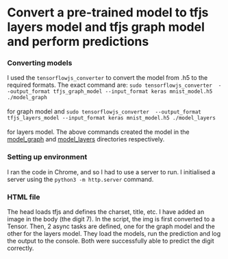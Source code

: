 # Convert a pre-trained model to tfjs layers model and tfjs graph model and perform predictions

### Converting models
I used the `tensorflowjs_converter` to convert the model from .h5 to the required formats. The exact command are:
`sudo tensorflowjs_converter  --output_format tfjs_graph_model --input_format keras mnist_model.h5 ./model_graph`<br/><br/> for graph model and `sudo tensorflowjs_converter  --output_format tfjs_layers_model --input_format keras mnist_model.h5 ./model_layers`<br/><br/> for layers model. The above commands created the model in the [model_graph](https://github.com/mrinalTheCoder/tfjs-mnist/tree/master/model_graph) and [model_layers](https://github.com/mrinalTheCoder/tfjs-mnist/tree/master/model_layers) directories respectively.

### Setting up environment
I ran the code in Chrome, and so I had to use a server to run. I initialised a server using the `python3 -m http.server` command.

### HTML file
The head loads tfjs and defines the charset, title, etc. I have added an image in the body (the digit 7). In the script, the img is first converted to a Tensor. Then, 2 async tasks are defined, one for the graph model and the other for the layers model. They load the models, run the prediction and log the output to the console. Both were successfully able to predict the digit correctly.
